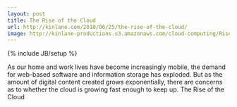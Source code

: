 ```yaml
---
layout: post
title: The Rise of the Cloud
url: http://kinlane.com/2010/06/25/the-rise-of-the-cloud/
image: http://kinlane-productions.s3.amazonaws.com/cloud-computing/Rise-of-the-Clouds.PNG
---
```

{% include JB/setup %}
<p>
     As our home and work lives have become increasingly mobile, the demand for web-based software and information storage has exploded. But as the amount of digital content created grows exponentially, there are concerns as to whether the cloud is growing fast enough to keep up. The Rise of the Cloud
</p>